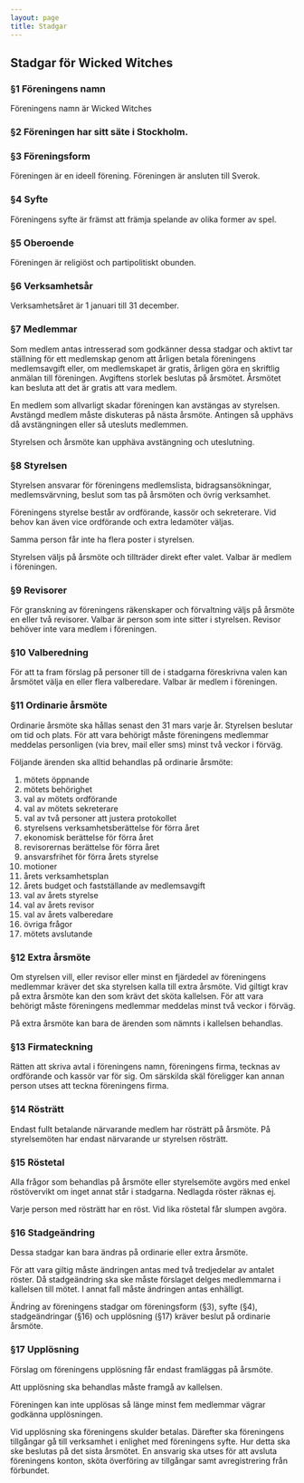 ```yaml
---
layout: page
title: Stadgar
---
```

## Stadgar för Wicked Witches

### §1 Föreningens namn
Föreningens namn är Wicked Witches

### §2 Föreningen har sitt säte i Stockholm.

### §3 Föreningsform
Föreningen är en ideell förening. Föreningen är ansluten till Sverok.

### §4 Syfte
Föreningens syfte är främst att främja spelande av olika former av spel.

### §5 Oberoende
Föreningen är religiöst och partipolitiskt obunden.

### §6 Verksamhetsår
Verksamhetsåret är 1 januari till 31 december. 

### §7 Medlemmar
Som medlem antas intresserad som godkänner dessa stadgar och aktivt tar ställning för ett medlemskap genom att årligen betala föreningens medlemsavgift eller, om medlemskapet är gratis, årligen göra en skriftlig anmälan till föreningen. Avgiftens storlek beslutas på årsmötet. Årsmötet kan besluta att det är gratis att vara medlem.

En medlem som allvarligt skadar föreningen kan avstängas av styrelsen. Avstängd medlem måste diskuteras på nästa årsmöte. Antingen så upphävs då avstängningen eller så utesluts medlemmen.

Styrelsen och årsmöte kan upphäva avstängning och uteslutning.

### §8 Styrelsen
Styrelsen ansvarar för föreningens medlemslista, bidragsansökningar, medlemsvärvning, beslut som tas på årsmöten och övrig verksamhet.

Föreningens styrelse består av ordförande, kassör och sekreterare. Vid behov kan även vice ordförande och extra ledamöter väljas.

Samma person får inte ha flera poster i styrelsen.

Styrelsen väljs på årsmöte och tillträder direkt efter valet. Valbar är medlem i föreningen.

### §9 Revisorer
För granskning av föreningens räkenskaper och förvaltning väljs på årsmöte en eller två revisorer. Valbar är person som inte sitter i styrelsen. Revisor behöver inte vara medlem i föreningen.

### §10 Valberedning
För att ta fram förslag på personer till de i stadgarna föreskrivna valen kan årsmötet välja en eller flera valberedare. Valbar är medlem i föreningen.

### §11 Ordinarie årsmöte
Ordinarie årsmöte ska hållas senast den 31 mars varje år. Styrelsen beslutar om tid och plats. För att vara behörigt måste föreningens medlemmar meddelas personligen (via brev, mail eller sms) minst två veckor i förväg.

Följande ärenden ska alltid behandlas på ordinarie årsmöte:

   1. mötets öppnande
   2. mötets behörighet
   3. val av mötets ordförande
   4. val av mötets sekreterare
   5. val av två personer att justera protokollet
   6. styrelsens verksamhetsberättelse för förra året
   7. ekonomisk berättelse för förra året
   8. revisorernas berättelse för förra året
   9. ansvarsfrihet för förra årets styrelse
   10. motioner 
   11. årets verksamhetsplan
   12. årets budget och fastställande av medlemsavgift
   13. val av årets styrelse
   14. val av årets revisor
   15. val av årets valberedare
   16. övriga frågor
   17. mötets avslutande

### §12 Extra årsmöte
Om styrelsen vill, eller revisor eller minst en fjärdedel av föreningens medlemmar kräver det ska styrelsen kalla till extra årsmöte. Vid giltigt krav på extra årsmöte kan den som krävt det sköta kallelsen. För att vara behörigt måste föreningens medlemmar meddelas minst två veckor i förväg.

På extra årsmöte kan bara de ärenden som nämnts i kallelsen behandlas.

### §13 Firmateckning

Rätten att skriva avtal i föreningens namn, föreningens firma, tecknas av ordförande och kassör var för sig. Om särskilda skäl föreligger kan annan person utses att teckna föreningens firma.

### §14 Rösträtt
Endast fullt betalande närvarande medlem har rösträtt på årsmöte. På styrelsemöten har endast närvarande ur styrelsen rösträtt.

### §15 Röstetal
Alla frågor som behandlas på årsmöte eller styrelsemöte avgörs med enkel röstövervikt om inget annat står i stadgarna. Nedlagda röster räknas ej.

Varje person med rösträtt har en röst. Vid lika röstetal får slumpen avgöra.

### §16 Stadgeändring
Dessa stadgar kan bara ändras på ordinarie eller extra årsmöte.

För att vara giltig måste ändringen antas med två tredjedelar av antalet röster. Då stadgeändring ska ske måste förslaget delges medlemmarna i kallelsen till mötet. I annat fall måste ändringen antas enhälligt.

Ändring av föreningens stadgar om föreningsform (§3), syfte (§4), stadgeändringar (§16) och upplösning (§17) kräver beslut på ordinarie årsmöte.

### §17 Upplösning
Förslag om föreningens upplösning får endast framläggas på årsmöte.

Att upplösning ska behandlas måste framgå av kallelsen.

Föreningen kan inte upplösas så länge minst fem medlemmar vägrar godkänna upplösningen.

Vid upplösning ska föreningens skulder betalas. Därefter ska föreningens tillgångar gå till verksamhet i enlighet med föreningens syfte. Hur detta ska ske beslutas på det sista årsmötet. En ansvarig ska utses för att avsluta föreningens konton, sköta överföring av tillgångar samt avregistrering från förbundet.
